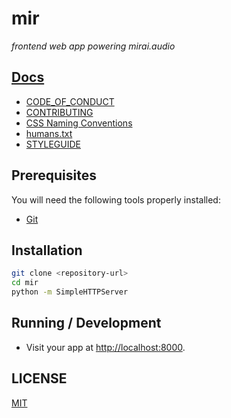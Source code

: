 # mir

_frontend web app powering mirai.audio_

## [Docs](https://github.com/mirai-audio/mir/wiki)

* [CODE_OF_CONDUCT](/mirai-audio/mir/wiki/CODE_OF_CONDUCT)
* [CONTRIBUTING](/mirai-audio/mir/wiki/CONTRIBUTING)
* [CSS Naming Conventions](/mirai-audio/mir/wiki/CSS-Naming-Conventions)
* [humans.txt](/mirai-audio/mir/wiki/humans.txt)
* [STYLEGUIDE](/mirai-audio/mir/wiki/STYLEGUIDE)


## Prerequisites

You will need the following tools properly installed:

* [Git](https://git-scm.com/)


## Installation

```bash
git clone <repository-url>
cd mir
python -m SimpleHTTPServer
```


## Running / Development

* Visit your app at [http://localhost:8000](http://localhost:8000).


## LICENSE

[MIT](LICENSE)
